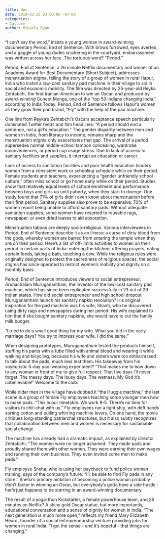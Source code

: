 ```yaml
---
title: doc
date: 2019-03-25 03:00:00 -07:00
categories:
- Culture
author: Mikaela Ryan
---
```


“I can’t say the word,” insists a young woman in award-winning documentary Period, End of Sentence. With brows furrowed, eyes averted, and a gaggle of young dudes snickering in the courtyard, embarrassment was written across her face. The tortuous word? “Period.”

Period, End of Sentence, a 26 minute Netflix documentary and winner of an Academy Award for Best Documentary (Short Subject), addresses menstruation stigma, telling the story of a group of women in rural Hapur, India who install a low-cost sanitary pad machine in their village to aid in social and economic mobility. The film was directed by 25-year-old Reyka Zehtabchi, the first Iranian-American to win an Oscar, and produced by award-winning Guneet Monga, one of the “top 50 Indians changing India,” according to India Today. Period, End of Sentence follows Hapur’s women as they grow their pad brand, “Fly” with the help of the pad machine. 

One line from Reyka’s Zehtabchi’s Oscars acceptance speech particularly dominated Twitter feeds and film headlines: “A period should end a sentence, not a girl’s education.” The gender disparity between men and women in India, from literacy to income, remains sharp and the menstruation stigma only exacerbates that gap. The arrival of a period supersedes normal middle-school tampon concealing, wardrobe inconveniences, or period cup usage stress. Due to lack of access to sanitary facilities and supplies, it interrupt an education or career. 

Lack of access to sanitation facilities and poor health education hinders women from a consistent work or schooling schedule while on their period. Female students and teachers,  experiencing a “gender unfriendly school culture,” often miss school or go home early while on their period. Studies show that relatively equal levels of school enrollment and performance between boys and girls up until puberty, when they start to diverge. One study found that 71% of girls didn’t even know about menstruation before their first period. Sanitary supplies also prove to be expensive: 70% of women report being unable to afford sanitary pads. Without adequate sanitation supplies, some women have resorted to reusable rags, newspaper, or even dried leaves to aid absorption. 

Menstruation taboos are deeply socio-religious. Various interviewees in Period, End of Sentence describe it as an illness: a curse of dirty blood from the gods, whereby women are barred from entering the temple when they are on their period. Here’s a list of off-limits activities to women on their period in certain parts of India: entering the kitchen, offering prayers, eating certain foods, taking a bath, touching a cow. While the religious rules were originally designed to protect the sacredness of religious spaces, the social stigma has since operated to restrict women’s mobility and dignity on a monthly basis. 

Period, End of Sentence introduces viewers to social entrepreneur, Arunachalam Muruganantham, the inventor of the low-cost sanitary pad machine, which has since been replicated successfully in 23 out of 29 Indian states. How did social entrepreneur and high school dropout Muruganantham launch his sanitary napkin revolution? His original inspiration for the pad machine was his wife, Shanti, who he discovered using dirty rags and newspapers during her period. His wife explained to him that if she bought sanitary napkins, she would have to cut the family milk budget.

“I tried to do a small good thing for my wife. What you did in the early marriage days? You try to impress your wife. I did the same.” 

When designing prototypes, Muruganantham tested the products himself, stuffing his pants with a tube filled with animal blood and wearing it while walking and bicycling, because his wife and sisters were too embarrassed to talk about the pads, much less test them. His takeaway from his voyeuristic 5-day pad-wearing experiment? “That makes me to bow down to any woman in front of me to give full respect. That five days I’ll never forget. The messy days. The lousy days. The wetness. My God it’s unbelievable!” Welcome to the club.

While older men in the village have dubbed it “the Huggie machine,” the last scene is a group of female Fly employees teaching some younger men how to make pads. “This is our timetable. We work 9-5. There’s no time for visitors to chit-chat with us.” Fly employees run a tight ship, with deft hands sorting cotton and pulling whirring machine levers. On one hand, the movie critiques long-standing patriarchal structures, but it also subtly recognizes that collaboration between men and women is necessary for sustainable social change. 

The machine has already had a dramatic impact, as explained by director Zehtabchi: “The women were no longer ashamed. They made pads and proudly shared them with other women. They were earning their own wages and running their own business. They even invited some men to make pads.”

Fly employee Sneha, who is using her paycheck to fund police woman training, says of the company’s future: “I’ll be able to find Fly pads in any store.” Sneha’s primary ambition of becoming a police woman probably didn’t factor in winning an Oscar, but everybody’s gotta have a side hustle - her’s just happens to be starring in an award-winning documentary. 

The result of a yoga-thon Kickstarter, a female powerhouse team, and 26 minutes on Netflix? A shiny gold Oscar statue, but more importantly, educational conversation and a sense of dignity for women in India. “The next generation is much more open,” reflects my friend Mary Elizabeth Heard, founder of a social entrepreneurship venture providing jobs for women in rural India. “I get the sense - and it’s hopeful - that things are changing.” 
